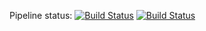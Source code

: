 Pipeline status:
[![Build Status](http://34.95.232.249:8080/buildStatus/icon?job=nodejs-vote-app%2Fresult-build&subject=install)](http://34.95.232.249:8080/job/nodejs-vote-app/job/result-build/)
[![Build Status](http://34.95.232.249:8080/buildStatus/icon?job=nodejs-vote-app%2Fresult-test&subject=test)](http://34.95.232.249:8080/job/nodejs-vote-app/job/result-test/)

